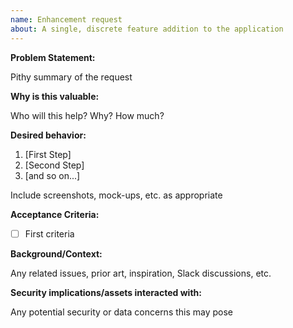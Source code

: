 ```yaml
---
name: Enhancement request
about: A single, discrete feature addition to the application
---
```


<!--

Do you want to report something existing not working right? Please file a bug report instead.

-->

**Problem Statement:**

Pithy summary of the request

**Why is this valuable:**

Who will this help? Why? How much?

**Desired behavior:**

1. [First Step]
2. [Second Step]
3. [and so on...]

Include screenshots, mock-ups, etc. as appropriate

**Acceptance Criteria:**

- [ ] First criteria

**Background/Context:**

Any related issues, prior art, inspiration, Slack discussions, etc.

**Security implications/assets interacted with:**

Any potential security or data concerns this may pose

